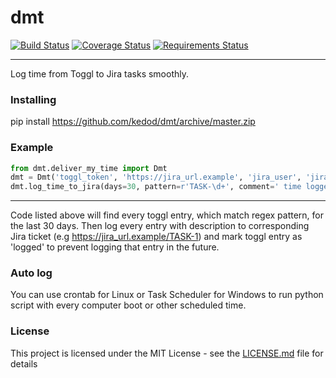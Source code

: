 # dmt 
[![Build Status](https://travis-ci.org/kedod/dmt.svg?branch=master)](https://travis-ci.org/kedod/dmt)
[![Coverage Status](https://coveralls.io/repos/github/kedod/dmt/badge.svg?branch=master)](https://coveralls.io/github/kedod/dmt?branch=master&service=github)
[![Requirements Status](https://requires.io/github/kedod/dmt/requirements.svg?branch=master)](https://requires.io/github/kedod/dmt/requirements/?branch=master)
___
Log time from Toggl to Jira tasks smoothly.


### Installing

pip install https://github.com/kedod/dmt/archive/master.zip

### Example
```python
from dmt.deliver_my_time import Dmt
dmt = Dmt('toggl_token', 'https://jira_url.example', 'jira_user', 'jira_pass')
dmt.log_time_to_jira(days=30, pattern=r'TASK-\d+', comment=' time logged by dmt; toggle entry {}')
```
___
Code listed above will find every toggl entry, which match regex pattern, for the last 30 days. Then log every entry with description to corresponding Jira ticket (e.g https://jira_url.example/TASK-1) and mark toggl entry as 'logged' to prevent logging that entry in the future.
 
### Auto log
You can use crontab for Linux or Task Scheduler for Windows to run python script with every computer boot or other scheduled time.
 

### License

This project is licensed under the MIT License - see the [LICENSE.md](LICENSE.md) file for details



